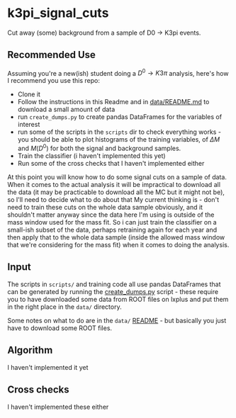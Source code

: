 k3pi_signal_cuts
====
Cut away (some) background from a sample of D0 -> K3pi events.

Recommended Use
---
Assuming you're a new(ish) student doing a $D^0\rightarrow K3\pi$ analysis, here's how I recommend you use this repo:
 - Clone it
 - Follow the instructions in this Readme and in [data/README.md](data/README.md) to download a small amount of data
 - run `create_dumps.py` to create pandas DataFrames for the variables of interest
 - run some of the scripts in the `scripts` dir to check everything works - you should be able to plot histograms of the
   training variables, of $\Delta M$ and $M(D^0)$ for both the signal and background samples.
 - Train the classifier (i haven't implemented this yet)
 - Run some of the cross checks that I haven't implemented either

At this point you will know how to do some signal cuts on a sample of data.
When it comes to the actual analysis it will be impractical to download all the data (it may be practicable to download
all the MC but it might not be), so I'll need to decide what to do about that
My current thinking is - don't need to train these cuts on the whole data sample obviously, and it shouldn't matter anyway
since the data here I'm using is outside of the mass window used for the mass fit.
So i can just train the classifier on a small-ish subset of the data, perhaps retraining again for each year and then apply
that to the whole data sample (inside the allowed mass window that we're considering for the mass fit) when it comes to doing the analysis.


Input
----
The scripts in `scripts/` and training code all use pandas DataFrames that can be generated by running the [create_dumps.py](create_dumps.py) script - these require you to have downloaded some data from ROOT files on lxplus and put them in the right place in the `data/` directory.

Some notes on what to do are in the `data/` [README](data/README.md) - but basically you just have to download some ROOT files.

Algorithm
----
I haven't implemented it yet

Cross checks
----
I haven't implemented these either

